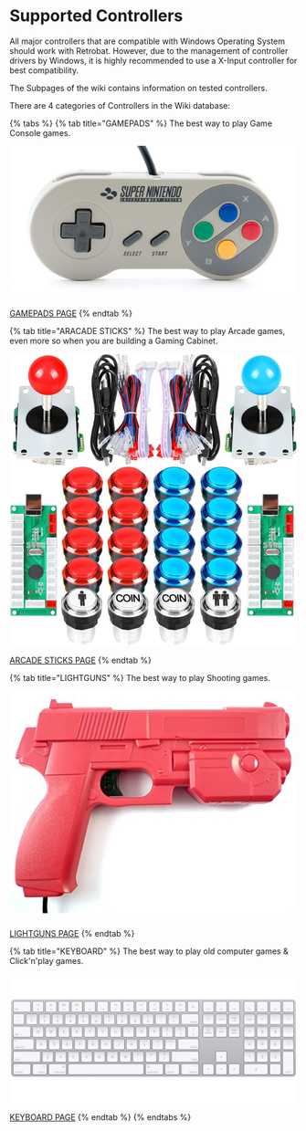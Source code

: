 # Supported Controllers

All major controllers that are compatible with Windows Operating System should work with Retrobat. However, due to the management of controller drivers by Windows, it is highly recommended to use a X-Input controller for best compatibility.



The Subpages of the wiki contains information on tested controllers.



There are 4 categories of Controllers in the Wiki database:

{% tabs %}
{% tab title="GAMEPADS" %}
The best way to play Game Console games.

![](<../../.gitbook/assets/image (1) (1).png>)

[GAMEPADS PAGE](gamepads.md)
{% endtab %}

{% tab title="ARACADE STICKS" %}
The best way to play Arcade games, even more so when you are building a Gaming Cabinet.

![](<../../.gitbook/assets/image (4) (2).png>)

[ARCADE STICKS PAGE](arcade-sticks.md)
{% endtab %}

{% tab title="LIGHTGUNS" %}
The best way to play Shooting games.

![](<../../.gitbook/assets/image (9).png>)

[LIGHTGUNS PAGE](lightguns/)
{% endtab %}

{% tab title="KEYBOARD" %}
The best way to play old computer games & Click'n'play games.

![](<../../.gitbook/assets/image (3) (1).png>)

[KEYBOARD PAGE](keyboard.md)
{% endtab %}
{% endtabs %}

